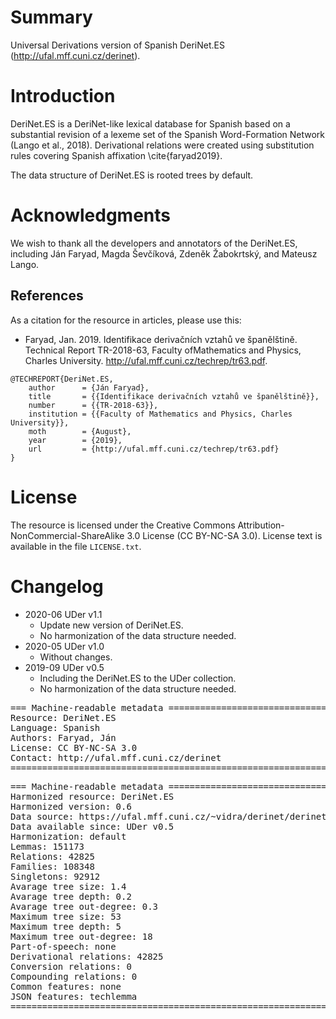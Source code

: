 # Summary

Universal Derivations version of Spanish DeriNet.ES (http://ufal.mff.cuni.cz/derinet).


# Introduction

DeriNet.ES is a DeriNet-like lexical database for Spanish based on a substantial revision of a lexeme set of the Spanish Word-Formation Network (Lango et al., 2018). Derivational relations were created using substitution rules covering Spanish affixation \cite{faryad2019}.

The data structure of DeriNet.ES is rooted trees by default.


# Acknowledgments

We wish to thank all the developers and annotators of the DeriNet.ES, including Ján Faryad, Magda Ševčíková, Zdeněk Žabokrtský, and Mateusz Lango.


## References

As a citation for the resource in articles, please use this:

* Faryad, Jan. 2019. Identifikace derivačních vztahů ve španělštině. Technical Report TR-2018-63, Faculty ofMathematics and Physics, Charles University. http://ufal.mff.cuni.cz/techrep/tr63.pdf.

```
@TECHREPORT{DeriNet.ES,
    author      = {Ján Faryad},
    title       = {{Identifikace derivačních vztahů ve španělštině}},
    number      = {{TR-2018-63}},
    institution = {{Faculty of Mathematics and Physics, Charles University}},
    moth        = {August},
    year        = {2019},
    url         = {http://ufal.mff.cuni.cz/techrep/tr63.pdf}
}
```


# License

The resource is licensed under the Creative Commons Attribution-NonCommercial-ShareAlike 3.0 License (CC BY-NC-SA 3.0).
License text is available in the file `LICENSE.txt`.


# Changelog

* 2020-06 UDer v1.1
    * Update new version of DeriNet.ES.
    * No harmonization of the data structure needed.
* 2020-05 UDer v1.0
    * Without changes.
* 2019-09 UDer v0.5
    * Including the DeriNet.ES to the UDer collection.
    * No harmonization of the data structure needed.


<pre>
=== Machine-readable metadata =================================================
Resource: DeriNet.ES
Language: Spanish
Authors: Faryad, Ján
License: CC BY-NC-SA 3.0
Contact: http://ufal.mff.cuni.cz/derinet
===============================================================================
</pre>

<pre>
=== Machine-readable metadata =================================================
Harmonized resource: DeriNet.ES
Harmonized version: 0.6
Data source: https://ufal.mff.cuni.cz/~vidra/derinet/derinet-es-2020-06-10.tsv
Data available since: UDer v0.5
Harmonization: default
Lemmas: 151173
Relations: 42825
Families: 108348
Singletons: 92912
Avarage tree size: 1.4
Avarage tree depth: 0.2
Avarage tree out-degree: 0.3
Maximum tree size: 53
Maximum tree depth: 5
Maximum tree out-degree: 18
Part-of-speech: none
Derivational relations: 42825
Conversion relations: 0
Compounding relations: 0
Common features: none
JSON features: techlemma
===============================================================================
</pre>
